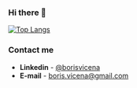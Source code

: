 ### Hi there 👋

[![Top Langs](https://github-readme-stats.vercel.app/api/top-langs/?username=borisvicena&layout=compact)](https://github.com/borisvicena/github-readme-stats)

### Contact me
* **Linkedin** - [@borisvicena](https://www.linkedin/in/borisvicena/)
* **E-mail** - boris.vicena@gmail.com
